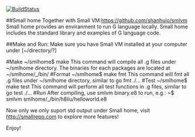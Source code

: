 [![BuildStatus](https://travis-ci.org/shanhuio/smlhome.png?branch=master)](https://travis-ci.org/shanhuio/smlhome)

##Small home
Together with Small VM:https://github.com/shanhuio/smlvm
Small home provides an enviranment to run G language locally.
Small home includes the standard library and examples of G language code.

##Make and Run:
Make sure you have Small VM installed at your computer under [~/directory/?]

#Make
~/smlhome$ make
This command will compile all .g files under ~/smlhome directory.
The binaries for each packages are located at ~/smlhome/\_/bin/
#Format
~/smlhome$ make fmt
This command will fmt all .g files under ~/smlhome directory, similar to go fmt ./...
#Test
~/smlhome$ make test
This command will perform all test functions in .g files, similar to go test ./...
#Run
After compiling, use smlvm binary.e8 to run, e.g.:
~$ smlvm smlhome/\_/bin/h8liu/helloworld.e8

Now only we only suport std output under Small home,
visit http://smallrepo.com to explore more features!

Enjoy!
